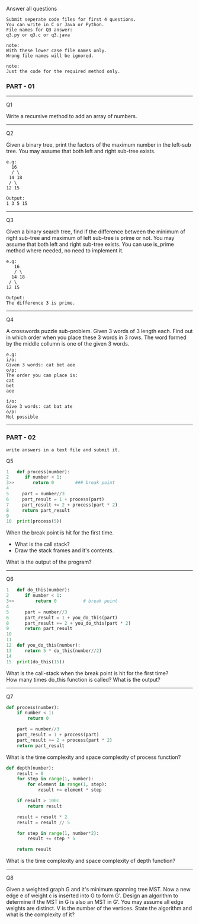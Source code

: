 Answer all questions

```
Submit seperate code files for first 4 questions.
You can write in C or Java or Python.  
File names for Q3 answer:
q3.py or q3.c or q3.java

note: 
With these lower case file names only. 
Wrong file names will be ignored. 

note:
Just the code for the required method only.
```

### PART - 01

---

Q1
  
Write a recursive method to add an array of numbers.      

---

Q2  
  
Given a binary tree, print the factors of the maximum number in the left-sub tree. You may assume that both left and right sub-tree exists.  

```
e.g:
  16  
  / \  
 14 18  
 / \  
12 15  

Output:
1 3 5 15
```
---
  
Q3  
  
Given a binary search tree, find if the difference between the minimum of right sub-tree and maximum of left sub-tree is prime or not. You may assume that both left and right sub-tree exists. You can use is_prime method where needed, no need to implement it.  

```
e.g:
   16  
   / \  
  14 18  
 / \  
12 15  
  
Output:
The difference 3 is prime.
```
---

Q4

A crosswords puzzle sub-problem. Given 3 words of 3 length each. Find out in which order when you place these 3 words in 3 rows. The word formed by the middle collumn is one of the given 3 words.

```
e.g:
i/o:
Given 3 words: cat bet aee
o/p:
The order you can place is:
cat
bet
aee

i/o:
Give 3 words: cat bat ate
o/p:
Not possible
```

---

### PART - 02

```
write answers in a text file and submit it.

```

Q5
```python
1   def process(number):
2      if number < 1:
3>>       return 0        ### break point
4
5     part = number//3
6     part_result = 1 + process(part)
7     part_result += 2 + process(part * 2)
8     return part_result
9
10  print(process(5))
```

When the break point is hit for the first time.
+ What is the call stack?
+ Draw the stack frames and it's contents.  
  
What is the output of the program?

---

Q6

```python
1   def do_this(number):
2      if number < 1:
3>>        return 0          # break point
4 
5      part = number//3
6      part_result = 1 + you_do_this(part)
8      part_result += 2 + you_do_this(part * 2)
9      return part_result
10
11
12  def you_do_this(number):
13     return 5 * do_this(number//2)
14 
15  print(do_this(15))
```

What is the call-stack when the break point is hit for the first time?  
How many times do_this function is called?
What is the output?  

---

Q7

```python
def process(number):
    if number < 1:
        return 0

    part = number//3
    part_result = 1 + process(part)
    part_result += 2 + process(part * 2)
    return part_result
```

What is the time complexity and space complexity of process function?

```python
def depth(number):
    result = 0
    for step in range(1, number):
        for element in range(1, step):
            result += element * step

    if result > 100:
        return result

    result = result * 2
    result = result // 5

    for step in range(1, number*2):
        result += step * 5

    return result
```

What is the time complexity and space complexity of depth function?

---


Q8

Given a weighted graph G and it's minimum spanning tree MST. Now a new edge e of weight c is inserted into G to form G'. Design an algorithm to determine if the MST in G is also an MST in G'. You may assume all edge weights are distinct. V is the number of the vertices. State the algorithm and what is the complexity of it?